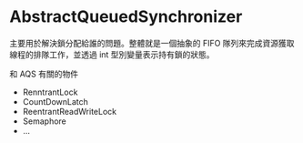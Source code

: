 # AbstractQueuedSynchronizer

主要用於解決鎖分配給誰的問題。整體就是一個抽象的 FIFO 隊列來完成資源獲取線程的排隊工作，並透過 int 型別變量表示持有鎖的狀態。

和 AQS 有關的物件
- RenntrantLock
- CountDownLatch
- ReentrantReadWriteLock
- Semaphore
- ...